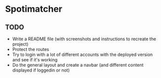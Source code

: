 # Spotimatcher

## TODO
- Write a README file (with screenshots and instructions to recreate the project)
- Protect the routes
- Try to login with a lot of different accounts with the deployed version and see if it's working
- Do the general layout and create a navbar (and different content displayed if loggedin or not)